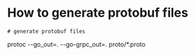 # How to generate protobuf files
```
# generate protobuf files
```
protoc --go_out=. --go-grpc_out=. proto/*.proto
```